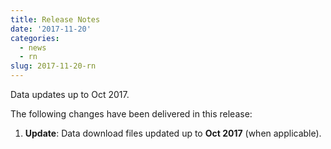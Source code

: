```yaml
---
title: Release Notes
date: '2017-11-20'
categories:
  - news
  - rn
slug: 2017-11-20-rn
---
```


Data updates up to Oct 2017.

The following changes have been delivered in this release:

1. **Update**: Data download files updated up to **Oct 2017** (when applicable).
